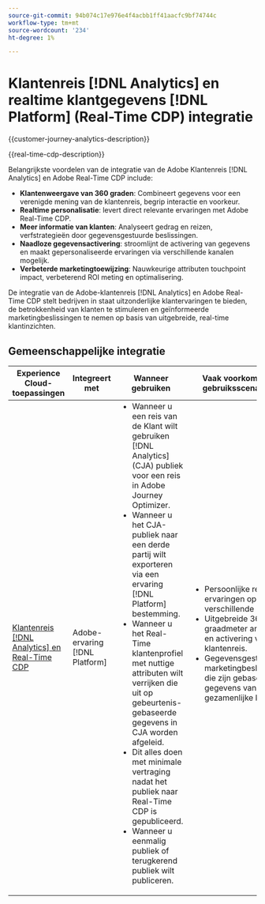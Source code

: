 ```yaml
---
source-git-commit: 94b074c17e976e4f4acbb1ff41aacfc9bf74744c
workflow-type: tm+mt
source-wordcount: '234'
ht-degree: 1%

---
```



# Klantenreis [!DNL Analytics] en realtime klantgegevens [!DNL Platform] (Real-Time CDP) integratie

{{customer-journey-analytics-description}}

{{real-time-cdp-description}}

Belangrijkste voordelen van de integratie van de Adobe Klantenreis [!DNL Analytics] en Adobe Real-Time CDP include\:

+ **Klantenweergave van 360 graden**: Combineert gegevens voor een verenigde mening van de klantenreis, begrip interactie en voorkeur.
+ **Realtime personalisatie**: levert direct relevante ervaringen met Adobe Real-Time CDP.
+ **Meer informatie van klanten**: Analyseert gedrag en reizen, verfstrategieën door gegevensgestuurde beslissingen.
+ **Naadloze gegevensactivering**: stroomlijnt de activering van gegevens en maakt gepersonaliseerde ervaringen via verschillende kanalen mogelijk.
+ **Verbeterde marketingtoewijzing**: Nauwkeurige attributen touchpoint impact, verbeterend ROI meting en optimalisering.

De integratie van de Adobe-klantenreis [!DNL Analytics] en Adobe Real-Time CDP stelt bedrijven in staat uitzonderlijke klantervaringen te bieden, de betrokkenheid van klanten te stimuleren en geïnformeerde marketingbeslissingen te nemen op basis van uitgebreide, real-time klantinzichten.

## Gemeenschappelijke integratie

<table>
    <thead>
        <tr>
            <th>Experience Cloud-toepassingen</th>
            <th>Integreert met</th>
            <th>Wanneer gebruiken</th>
            <th>Vaak voorkomende gebruiksscenario's</th>
        </tr>
    </thead>
    <tbody>
        <tr>
            <td><a href="https://experienceleague.adobe.com/docs/customer-journey-analytics-learn/tutorials/components/audiences/audience-publishing-for-cja.html" target="_blank" rel="noreferrer">Klantenreis [!DNL Analytics] en Real-Time CDP</a></td>
            <td>Adobe-ervaring [!DNL Platform]</td>
            <td>
                <ul style="margin-top: 0;">
                    <li>Wanneer u een reis van de Klant wilt gebruiken [!DNL Analytics] (CJA) publiek voor een reis in Adobe Journey Optimizer.</li>
                    <li>Wanneer u het CJA-publiek naar een derde partij wilt exporteren via een ervaring [!DNL Platform] bestemming.</li>
                    <li>Wanneer u het Real-Time klantenprofiel met nuttige attributen wilt verrijken die uit op gebeurtenis-gebaseerde gegevens in CJA worden afgeleid.</li>
                    <li>Dit alles doen met minimale vertraging nadat het publiek naar Real-Time CDP is gepubliceerd.</li>
                    <li>Wanneer u eenmalig publiek of terugkerend publiek wilt publiceren.</li>
                </ul>
            </td>
            <td>
              <ul style="margin-top: 0;">
                <li>Persoonlijke realtime ervaringen op verschillende kanalen.</li>
                <li>Uitgebreide 360 graadmeter analyse en activering van de klantenreis.</li>
                <li>Gegevensgestuurde marketingbeslissingen die zijn gebaseerd op gegevens van de gezamenlijke klant.</li>
              </ul>
            </td>
        </tr>        
    </tbody>          
</table>
